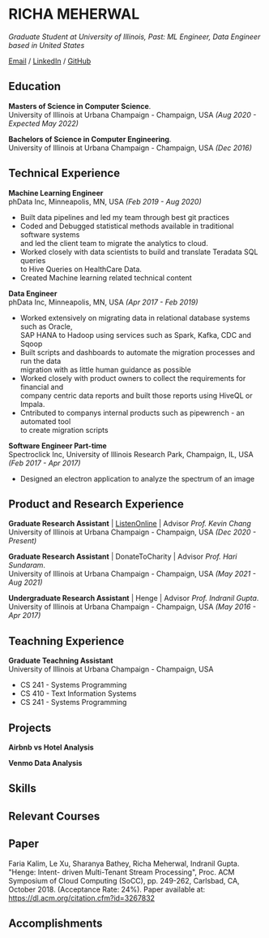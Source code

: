 #                                                                     RICHA MEHERWAL

_Graduate Student at University of Illinois, Past: ML Engineer, Data Engineer based in United States_

[Email](mailto:richa.meherwal@gmail.com) / [LinkedIn](https://www.linkedin.com/in/richameherwal/) / [GitHub](https://github.com/richameher/)

##  Education

**Masters of Science in Computer Science**.  
University of Illinois at Urbana Champaign - Champaign, USA _(Aug 2020 - Expected May 2022)_ 

**Bachelors of Science in Computer Engineering**.  
University of Illinois at Urbana Champaign - Champaign, USA  _(Dec 2016)_

## Technical Experience

**Machine Learning Engineer**   
phData Inc, Minneapolis, MN,  USA _(Feb 2019 - Aug 2020)_ 
* Built data pipelines and led my team through best git practices
* Coded and Debugged statistical methods available in traditional software systems <br> 
and led the client team to migrate the analytics to cloud. 
* Worked closely with data scientists to build and translate Teradata SQL queries <br>
to Hive Queries on HealthCare Data. 
* Created Machine learning related technical content

**Data Engineer**   
phData Inc, Minneapolis, MN, USA _(Apr 2017 - Feb 2019)_ 
* Worked extensively on migrating data in relational database systems such as Oracle,<br>
SAP HANA to Hadoop using services such as Spark, Kafka, CDC and Sqoop
* Built scripts and dashboards to automate the migration processes and run the data <br>
 migration with as little human guidance as possible
* Worked closely with product owners to collect the requirements for financial and <br>
 company centric data reports and built those reports using HiveQL or Impala.
* Cntributed to companys internal products such as pipewrench - an automated tool <br>
to create migration scripts 


**Software Engineer Part-time**   
Spectroclick Inc, University of Illinois Research Park, Champaign, IL, USA  _(Feb 2017 - Apr 2017)_ 
* Designed an electron application to analyze the spectrum of an image   

## Product and Research Experience 

**Graduate Research Assistant**  | [ListenOnline](http://listen.online/) | Advisor _Prof. Kevin Chang_  
University of Illinois at Urbana Champaign - Champaign, USA  _(Dec 2020 - Present)_ 

**Graduate Research Assistant**  | DonateToCharity | Advisor _Prof. Hari Sundaram_.  
University of Illinois at Urbana Champaign - Champaign, USA  _(May 2021 - Aug 2021)_ 

**Undergraduate Research Assistant** | Henge | Advisor _Prof. Indranil Gupta_.   
University of Illinois at Urbana Champaign - Champaign, USA  _(May 2016 - Apr 2017)_ 

## Teachning Experience 

**Graduate Teachning Assistant**   
University of Illinois at Urbana Champaign - Champaign, USA

* CS 241 - Systems Programming 
* CS 410 - Text Information Systems
* CS 241 - Systems Programming 


## Projects

**Airbnb vs Hotel Analysis** 

**Venmo Data Analysis**

## Skills

## Relevant Courses 

## Paper
Faria Kalim, Le Xu, Sharanya Bathey, Richa Meherwal, Indranil Gupta. "Henge: Intent- driven Multi-Tenant Stream Processing", Proc. ACM Symposium of Cloud Computing (SoCC), pp. 249-262, Carlsbad, CA, October 2018. (Acceptance Rate: 24%). Paper available at: https://dl.acm.org/citation.cfm?id=3267832

## Accomplishments 





